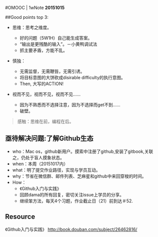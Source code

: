 #OMOOC | 1wNote
**20151015**

##Good points top 3:

- 思维：思考之维度。
  - 好的问题（5W1H）自己能生成答案。
  - “输出是更残酷的输入”。－小黄鸭调试法
  - 抓主要矛盾，方能不乱。


- 慎独：
   - 无需监督，无需鞭笞，无需引诱。
   - 将目标意图的大饼砍成disirable difficulty的执行意图。
   - Then, 大写的ACTION!
 
  
- 视而不见，视而不见，视而不见……
   - 因为不熟悉而不选择注意，因为不选择而get不到……
   - 破壁。

> 感触：思维在前，编程在后。

## 亟待解决问题:了解Github生态

- who：Mac os，github新用户。摸索中注册了github,安装了gitbook,关联之，仍处于盲人摸象状态。
- when：本周（20151017内）
- what：明了提交作业路径，实现与学员互动。
- why：节省在微信群、邮件列表、芝麻星和github中来回穿梭的时间。
- How：
   - 《Github入门与实践》
   - 回顾dama的所有回复，密切关注issue上学员的分享。
   - 继续笨方法，每天4个习题，作业截止日（21）前到达＃52.

## Resource

《Github入门与实践》 http://book.douban.com/subject/26462816/

